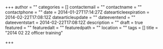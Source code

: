 +++
author = ""
categories = []
contactemail = ""
contactname = ""
contactphone = ""
date = 2014-01-27T17:14:27Z
datearticleexpiration = 2014-02-22T17:08:12Z
datearticleupdate = ""
dateeventend = ""
dateeventstart = 2014-02-22T17:08:12Z
description = ""
draft = true
featured = ""
featuredalt = ""
featuredpath = ""
location = ""
tags = []
title = "2014 02 22 officer training"

+++

